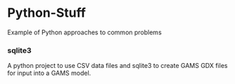 # Python-Stuff
Example of Python approaches to common problems

### sqlite3
A python project to use CSV data files and sqlite3 to create GAMS GDX files for input into a GAMS model.
